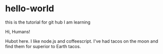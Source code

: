 hello-world
===========

this is the tutorial for git hub I am learning

Hi, Humans!

Hubot here. I like node.js and coffeescript. I've had tacos on the moon and find them for superior to Earth tacos.

